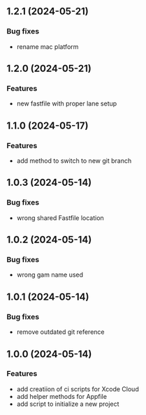 ## 1.2.1 (2024-05-21)

### Bug fixes

- rename mac platform

## 1.2.0 (2024-05-21)

### Features

- new fastfile with proper lane setup

## 1.1.0 (2024-05-17)

### Features

- add method to switch to new git branch

## 1.0.3 (2024-05-14)

### Bug fixes

- wrong shared Fastfile location

## 1.0.2 (2024-05-14)

### Bug fixes

- wrong gam name used

## 1.0.1 (2024-05-14)

### Bug fixes

- remove outdated git reference

## 1.0.0 (2024-05-14)

### Features

- add creatiion of ci scripts for Xcode Cloud
- add helper methods for Appfile
- add script to initialize a new project

